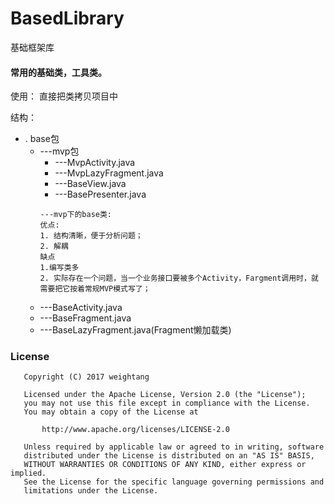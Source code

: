 # BasedLibrary
基础框架库

#### 常用的基础类，工具类。

使用：
直接把类拷贝项目中


结构：
* . base包
  * ---mvp包
    * ---MvpActivity.java
    * ---MvpLazyFragment.java
    * ---BaseView.java
    * ---BasePresenter.java
    ```
    ---mvp下的base类:
    优点:
    1. 结构清晰，便于分析问题；
    2. 解耦
    缺点
    1.编写类多
    2. 实际存在一个问题，当一个业务接口要被多个Activity，Fargment调用时，就需要把它按着常规MVP模式写了；
  * ---BaseActivity.java
  * ---BaseFragment.java
  * ---BaseLazyFragment.java(Fragment懒加载类)
  


### License

```
   Copyright (C) 2017 weightang

   Licensed under the Apache License, Version 2.0 (the "License");
   you may not use this file except in compliance with the License.
   You may obtain a copy of the License at

       http://www.apache.org/licenses/LICENSE-2.0

   Unless required by applicable law or agreed to in writing, software
   distributed under the License is distributed on an "AS IS" BASIS,
   WITHOUT WARRANTIES OR CONDITIONS OF ANY KIND, either express or implied.
   See the License for the specific language governing permissions and
   limitations under the License.
```
